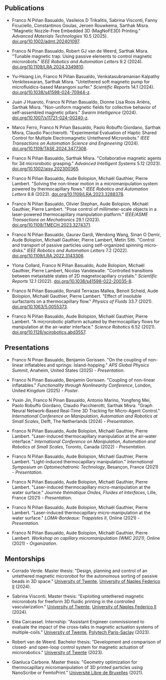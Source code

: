 ## Publications


- Franco N Piñan Basualdo, Vasileios D Trikalitis, Sabrina Visconti, Fanny Ficuciello, Constantinos Goulas, Jeroen Rouwkema, Sarthak Misra. "Magnetic Nozzle-Free Embedded 3D (MagNoFE3D) Printing." *Advanced Materials Technologies* 10.5 (2025). [doi.org/10.1002/admt.202401097](https://doi.org/10.1002/admt.202401097).

- Franco N Pinan Basualdo, Robert GJ van de Weerd, Sarthak Misra. "Tunable magnetic trap: Using passive elements to control magnetic microrobots." *IEEE Robotics and Automation Letters* 9.2 (2024). [doi.org/10.1109/LRA.2024.3349810](https://doi.org/10.1109/LRA.2024.3349810).

- Yu-Hsiang Lin, Franco N Piñan Basualdo, Venkatasubramanian Kalpathy Venkiteswaran, Sarthak Misra. "Untethered soft magnetic pump for microfluidics-based Marangoni surfer." *Scientific Reports* 14.1 (2024). [doi.org/10.1038/s41598-024-70944-z](https://doi.org/10.1038/s41598-024-70944-z).

- Juan J Huaroto, Franco N Piñan Basualdo, Dionne Lisa Roos Ariëns, Sarthak Misra. "Non-uniform magnetic fields for collective behavior of self-assembled magnetic pillars." *Swarm Intelligence* (2024). [doi.org/10.1007/s11721-024-00240-z](https://doi.org/10.1007/s11721-024-00240-z).

- Marco Ferro, Franco N Piñan Basualdo, Paolo Robuffo Giordano, Sarthak Misra, Claudio Pacchierotti. "Experimental Evaluation of Haptic Shared Control for Multiple Electromagnetic Untethered Microrobots." *IEEE Transactions on Automation Science and Engineering* (2024). [doi.org/10.1109/TASE.2024.3477308](https://doi.org/10.1109/TASE.2024.3477308).

- Franco N Piñan Basualdo, Sarthak Misra. "Collaborative magnetic agents for 3d microrobotic grasping." *Advanced Intelligent Systems* 5.12 (2023). [doi.org/10.1002/aisy.202300365](https://doi.org/10.1002/aisy.202300365).

- Franco N Piñan Basualdo, Aude Bolopion, Michaël Gauthier, Pierre Lambert. "Solving the non-linear motion in a micromanipulation system powered by thermocapillary flows." *IEEE Robotics and Automation Letters* 8.8 (2023). [doi.org/10.1109/LRA.2023.3288378](https://doi.org/10.1109/LRA.2023.3288378).

- Franco N Piñan Basualdo, Olivier Stephan, Aude Bolopion, Michaël Gauthier, Pierre Lambert. "Pose control of millimeter-scale objects in a laser-powered thermocapillary manipulation platform." *IEEE/ASME Transactions on Mechatronics* 29.1 (2023). [doi.org/10.1109/TMECH.2023.3274371](https://doi.org/10.1109/TMECH.2023.3274371).

- Franco N Piñan Basualdo, Gaurav Gardi, Wendong Wang, Sinan O Demir, Aude Bolopion, Michaël Gauthier, Pierre Lambert, Metin Sitti. "Control and transport of passive particles using self-organized spinning micro-disks." *IEEE Robotics and Automation Letters* 7.2 (2022). [doi.org/10.1109/LRA.2022.3143306](https://doi.org/10.1109/LRA.2022.3143306).

- Ylona Collard, Franco N Piñan Basualdo, Aude Bolopion, Michaël Gauthier, Pierre Lambert, Nicolas Vandewalle. "Controlled transitions between metastable states of 2D magnetocapillary crystals." *Scientific Reports* 12.1 (2022). [doi.org/10.1038/s41598-022-20035-8](https://doi.org/10.1038/s41598-022-20035-8).

- Franco N Piñan Basualdo, Ronald Terrazas Mallea, Benoit Scheid, Aude Bolopion, Michaël Gauthier, Pierre Lambert. "Effect of insoluble surfactants on a thermocapillary flow." *Physics of Fluids* 33.7 (2021). [doi.org/10.1063/5.0055373](https://doi.org/10.1063/5.0055373).

- Franco N Piñan Basualdo, Aude Bolopion, Michaël Gauthier, Pierre Lambert. "A microrobotic platform actuated by thermocapillary flows for manipulation at the air-water interface." *Science Robotics* 6.52 (2021). [doi.org/10.1126/scirobotics.abd3557](https://doi.org/10.1126/scirobotics.abd3557).


## Presentations


- Franco N Pinan Basualdo, Benjamin Gorissen.  "On the coupling of non-linear inflatables and springs: Island-hopping." *APS Global Physics Summit*, Anaheim, United States (2025) - _Presentation_.

- Franco N Pinan Basualdo, Benjamin Gorissen.  "Coupling of non-linear inflatables." *Functionality through Nonlinearity Conference*, London, United Kingdom (2025) - _Poster_.

- Yuxin Jin, Franco N Pinan Basualdo, Antonio Marino, Yongfeng Mei, Paolo Robuffo Giordano, Claudio Pacchierotti, Sarthak Misra.  "Graph Neural Network-Based Real-Time 3D Tracking for Micro-Agent Control." *International Conference on Manipulation, Automation and Robotics at Small Scales*, Delft, The Netherlands (2024) - _Presentation_.

- Franco N Piñan Basualdo, Aude Bolopion, Michaël Gauthier, Pierre Lambert.  "Laser-induced thermocapillary manipulation at the air-water interface." *International Conference on Manipulation, Automation and Robotics at Small Scales*, Toronto, Canada (2022) - _Presentation_.

- Franco N Piñan Basualdo, Aude Bolopion, Michaël Gauthier, Pierre Lambert.  "Light-induced thermocapillary manipulation." *International Symposium on Optomechatronic Technology*, Besançon, France (2021) - _Presentation_.

- Franco N Piñan Basualdo, Aude Bolopion, Michaël Gauthier, Pierre Lambert.  "Laser-induced thermocapillary micro-manipulation at the water surface." *Journée thématique Ondes, Fluides et Interfaces*, Lille, France (2021) - _Presentation_.

- Franco N Piñan Basualdo, Aude Bolopion, Michaël Gauthier, Pierre Lambert.  "Laser-induced thermocapillary micro-manipulation at the water surface." *LOMA-Bordeaux: Trappistes II*, Online (2021) - _Presentation_.

- Franco N Piñan Basualdo, Aude Bolopion, Michaël Gauthier, Pierre Lambert. *Workshop on capillary micromanipulation (WMC 2021)*, Online (2021) - _Organization_.


## Mentorships


- Corrado Verde. Master thesis: "Design, planning and control of an untethered magnetic microrobot for the autonomous sorting of passive beads in 3D space." [University of Twente](https://www.utwente.nl/), [University of Naples Federico II](https://www.international.unina.it/) (2024).

- Sabrina Visconti. Master thesis: "Exploiting untethered magnetic microrobots for freeform 3D fluidic printing in the controlled vascularization." [University of Twente](https://www.utwente.nl/), [University of Naples Federico II](https://www.international.unina.it/) (2024).

- Eléa Carcasset. Internship: "Assistant Engineer commissioned to evaluate the impact of the cross-talks in magnetic actuation systems of multiple-coils." [University of Twente](https://www.utwente.nl/), [Polytech Paris-Saclay](https://www.polytech.universite-paris-saclay.fr/) (2023).

- Robert van de Weerd. Bachelor thesis: "Development and comparison of closed- and open-loop control system for magnetic actuation of microrobotics." [University of Twente](https://www.utwente.nl/) (2023).

- Gianluca Carbone. Master thesis: "Geometry optimization for thermocapillary micromanipulation of 3D printed particles using NanoScribe or FemtoPrint." [Université Libre de Bruxelles](https://www.ulb.be/) (2021).
